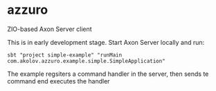 
# azzuro
ZIO-based Axon Server client

This is in early development stage. Start Axon Server locally and run:

    sbt "project simple-example" "runMain com.akolov.azzuro.example.simple.SimpleApplication"

The example regsiters a command handler in the server, then  sends te command end executes the handler
